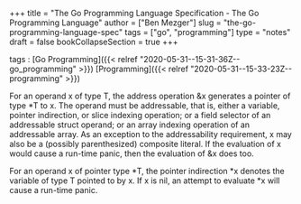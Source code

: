 +++
title = "The Go Programming Language Specification - The Go Programming Language"
author = ["Ben Mezger"]
slug = "the-go-programming-language-spec"
tags = ["go", "programming"]
type = "notes"
draft = false
bookCollapseSection = true
+++

tags
: [Go Programming]({{< relref "2020-05-31--15-31-36Z--go_programming" >}}) [Programming]({{< relref "2020-05-31--15-33-23Z--programming" >}})

For an operand x of type T, the address operation &x generates a pointer of
type \*T to x. The operand must be addressable, that is, either a variable,
pointer indirection, or slice indexing operation; or a field selector of an
addressable struct operand; or an array indexing operation of an addressable
array. As an exception to the addressability requirement, x may also be a
(possibly parenthesized) composite literal. If the evaluation of x would cause
a run-time panic, then the evaluation of &x does too.

For an operand x of pointer type \*T, the pointer indirection \*x denotes the
variable of type T pointed to by x. If x is nil, an attempt to evaluate \*x will
cause a run-time panic.
